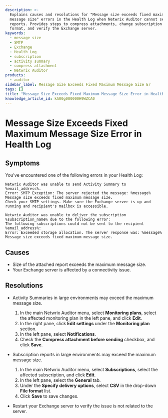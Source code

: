 ```yaml
---
description: >-
  Explains causes and resolutions for "Message size exceeds fixed maximum
  message size" errors in the Health Log when Netwrix Auditor cannot send email
  reports. Provides steps to compress attachments, change subscription file
  format, and verify the Exchange server.
keywords:
  - message size
  - SMTP
  - Exchange
  - Health Log
  - subscription
  - activity summary
  - compress attachment
  - Netwrix Auditor
products:
  - auditor
sidebar_label: Message Size Exceeds Fixed Maximum Message Size Er
tags: []
title: "Message Size Exceeds Fixed Maximum Message Size Error in Health Log"
knowledge_article_id: kA00g000000H9WZCA0
---
```


# Message Size Exceeds Fixed Maximum Message Size Error in Health Log

## Symptoms

You've encountered one of the following errors in your Health Log:

```text
Netwrix Auditor was unable to send Activity Summary to %email_address%. 
Error: SMTP Exception: The server rejected the message: %message%
Message size exceeds fixed maximum message size.  
Check your SMTP settings. Make sure the Exchange server is up and running and recipient's mailbox is accessible.
```

```text
Netwrix Auditor was unable to deliver the subscription %subscription_name% due to the following error: 
The following subscriptions could not be sent to the recipient %email_address%: 
Error: Exceeded storage allocation. The server response was: %message%
Message size exceeds fixed maximum message size.
```

## Causes

- Size of the attached report exceeds the maximum message size.
- Your Exchange server is affected by a connectivity issue.

## Resolutions

- Activity Summaries in large environments may exceed the maximum message size.

  1. In the main Netwrix Auditor menu, select **Monitoring plans**, select the affected monitoring plan in the left pane, and click **Edit**.
  2. In the right pane, click **Edit settings** under the **Monitoring plan** section.
  3. In the left pane, select **Notifications**.
  4. Check the **Compress attachment before sending** checkbox, and click **Save**.

- Subscription reports in large environments may exceed the maximum message size.

  1. In the main Netwrix Auditor menu, select **Subscriptions**, select the affected subscription, and click **Edit**.
  2. In the left pane, select the **General** tab.
  3. Under the **Specify delivery options**, select **CSV** in the drop-down **File format** list.
  4. Click **Save** to save changes.

- Restart your Exchange server to verify the issue is not related to the server.
